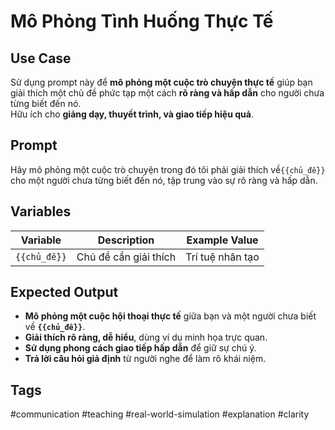 # Mô Phỏng Tình Huống Thực Tế  

## **Use Case**  
Sử dụng prompt này để **mô phỏng một cuộc trò chuyện thực tế** giúp bạn giải thích một chủ đề phức tạp một cách **rõ ràng và hấp dẫn** cho người chưa từng biết đến nó.  
Hữu ích cho **giảng dạy, thuyết trình, và giao tiếp hiệu quả**.  

## **Prompt**  
Hãy mô phỏng một cuộc trò chuyện trong đó tôi phải giải thích về`{{chủ_đề}}`
cho một người chưa từng biết đến nó, tập trung vào sự rõ ràng và hấp dẫn.

## **Variables**  
| Variable | Description | Example Value |
|----------|------------|--------------|
| `{{chủ_đề}}` | Chủ đề cần giải thích | Trí tuệ nhân tạo |

## **Expected Output**  
- **Mô phỏng một cuộc hội thoại thực tế** giữa bạn và một người chưa biết về **`{{chủ_đề}}`**.  
- **Giải thích rõ ràng, dễ hiểu**, dùng ví dụ minh họa trực quan.  
- **Sử dụng phong cách giao tiếp hấp dẫn** để giữ sự chú ý.  
- **Trả lời câu hỏi giả định** từ người nghe để làm rõ khái niệm.  

## **Tags**  
#communication #teaching #real-world-simulation #explanation #clarity  

